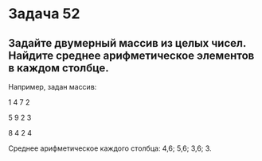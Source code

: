 # Задача 52 # 

## Задайте двумерный массив из целых чисел. Найдите среднее арифметическое элементов в каждом столбце. ##

Например, задан массив:

1 4 7 2

5 9 2 3

8 4 2 4

Среднее арифметическое каждого столбца: 4,6; 5,6; 3,6; 3.